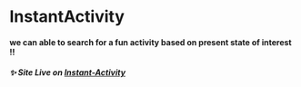 # InstantActivity

#### we can able to search for a fun activity based on present state of interest !!

##### ✨ Site Live on <a href = "https://instant-activity.herokuapp.com/" target = "_blank" >Instant-Activity</a> <br>
    
